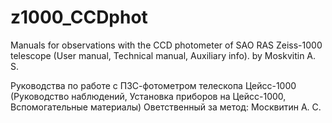 # z1000_CCDphot
Manuals for observations with the CCD photometer of SAO RAS Zeiss-1000 telescope 
(User manual, Technical manual, Auxiliary info).
by Moskvitin A. S.

Руководства по работе с ПЗС-фотометром телескопа Цейсс-1000 
(Руководство наблюдений, Установка приборов на Цейсс-1000, Вспомогательные материалы)
Оветственный за метод: Москвитин А. С.
